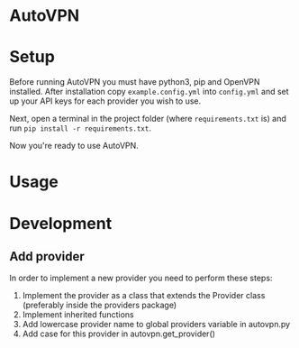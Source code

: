 # AutoVPN

# Setup

Before running AutoVPN you must have python3, pip and OpenVPN installed.
After installation copy `example.config.yml` into `config.yml` and set up 
your API keys for each provider you wish to use.

Next, open a terminal in the project folder (where `requirements.txt` is)
and run `pip install -r requirements.txt`.

Now you're ready to use AutoVPN.

# Usage

# Development

## Add provider
In order to implement a new provider you need to perform these steps:
1. Implement the provider as a class that extends the Provider class (preferably inside the providers package)
2. Implement inherited functions
3. Add lowercase provider name to global providers variable in autovpn.py
4. Add case for this provider in autovpn.get_provider()
